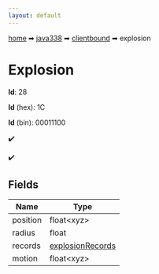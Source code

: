 ```yaml
---
layout: default
---
```


[home](/) ➡ [java338](/protocol/java338) ➡ [clientbound](/protocol/java338/clientbound) ➡ explosion

# Explosion

**Id**: 28

**Id** (hex): 1C

**Id** (bin): 00011100

✔️

✔️

## Fields

Name | Type
---|---
position | float&lt;xyz&gt;
radius | float
records | [explosionRecords](/protocol/java338/arrays)
motion | float&lt;xyz&gt;

